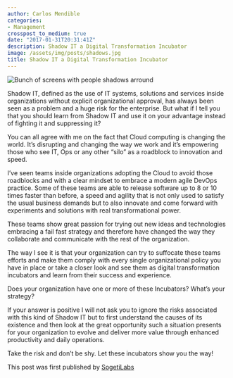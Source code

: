 ```yaml
---
author: Carlos Mendible
categories:
- Management
crosspost_to_medium: true
date: "2017-01-31T20:31:41Z"
description: Shadow IT a Digital Transformation Incubator
image: /assets/img/posts/shadows.jpg
title: Shadow IT a Digital Transformation Incubator
---
```


![Bunch of screens with people shadows arround](/assets/img/posts/shadows.jpg)

Shadow IT, defined as the use of IT systems, solutions and services inside organizations without explicit organizational approval, has always been seen as a problem and a huge risk for the enterprise.
But what if I tell you that you should learn from Shadow IT and use it on your advantage instead of fighting it and suppressing it?

You can all agree with me on the fact that Cloud computing is changing the world. It’s disrupting and changing the way we work and it’s empowering those who see IT, Ops or any other “silo” as a roadblock to innovation and speed.

I’ve seen teams inside organizations adopting the Cloud to avoid those roadblocks and with a clear mindset to embrace a modern agile DevOps practice. Some of these teams are able to release software up to 8 or 10 times faster than before, a speed and agility that is not only used to satisfy the usual business demands but to also innovate and come forward with experiments and solutions with real transformational power.

These teams show great passion for trying out new ideas and technologies embracing a fail fast strategy and therefore have changed the way they collaborate and communicate with the rest of the organization.

The way I see it is that your organization can try to suffocate these teams efforts and make them comply with every single organizational policy you have in place or take a closer look and see them as digital transformation incubators and learn from their success and experience.

Does your organization have one or more of these Incubators? What’s your strategy?

If your answer is positive I will not ask you to ignore the risks associated with this kind of Shadow IT but to first understand the causes of its existence and then look at the great opportunity such a situation presents for your organization to evolve and deliver more value through enhanced productivity and daily operations.

Take the risk and don’t be shy. Let these incubators show you the way!

This post was first published by [SogetiLabs](http://labs.sogeti.com/shadow-digital-transformation-incubator/)